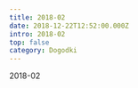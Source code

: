 ```yaml
---
title: 2018-02
date: 2018-12-22T12:52:00.000Z
intro: 2018-02
top: false
category: Dogodki
---
```

2018-02
